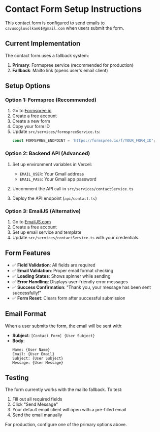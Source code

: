 # Contact Form Setup Instructions

This contact form is configured to send emails to `cavusogluvolkan61@gmail.com` when users submit the form.

## Current Implementation

The contact form uses a fallback system:
1. **Primary**: Formspree service (recommended for production)
2. **Fallback**: Mailto link (opens user's email client)

## Setup Options

### Option 1: Formspree (Recommended)

1. Go to [Formspree.io](https://formspree.io)
2. Create a free account
3. Create a new form
4. Copy your form ID
5. Update `src/services/formspreeService.ts`:
   ```typescript
   const FORMSPREE_ENDPOINT = 'https://formspree.io/f/YOUR_FORM_ID';
   ```

### Option 2: Backend API (Advanced)

1. Set up environment variables in Vercel:
   - `EMAIL_USER`: Your Gmail address
   - `EMAIL_PASS`: Your Gmail app password

2. Uncomment the API call in `src/services/contactService.ts`

3. Deploy the API endpoint (`api/contact.ts`)

### Option 3: EmailJS (Alternative)

1. Go to [EmailJS.com](https://emailjs.com)
2. Create a free account
3. Set up email service and template
4. Update `src/services/contactService.ts` with your credentials

## Form Features

- ✅ **Field Validation**: All fields are required
- ✅ **Email Validation**: Proper email format checking
- ✅ **Loading States**: Shows spinner while sending
- ✅ **Error Handling**: Displays user-friendly error messages
- ✅ **Success Confirmation**: "Thank you, your message has been sent successfully!"
- ✅ **Form Reset**: Clears form after successful submission

## Email Format

When a user submits the form, the email will be sent with:
- **Subject**: `[Contact Form] {User Subject}`
- **Body**:
  ```
  Name: {User Name}
  Email: {User Email}
  Subject: {User Subject}
  Message: {User Message}
  ```

## Testing

The form currently works with the mailto fallback. To test:
1. Fill out all required fields
2. Click "Send Message"
3. Your default email client will open with a pre-filled email
4. Send the email manually

For production, configure one of the primary options above.
